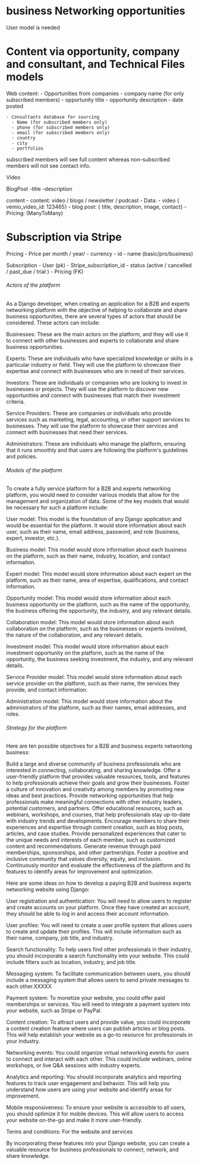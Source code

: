 # business Networking opportunities

User model is needed

# Content via opportunity, company and consultant, and Technical Files models

Web content:
    - Opportunities from companies
      - company name (for only subscribed members)
      - opportunity title
      - opportunity description
      - date posted
  
    - Consultants database for sourcing
      - Name (for subscribed members only)
      - phone (for subscribed members only)
      - email (for subscribed members only)
      - country
      - city
      - portfolios

subscribed members will see full content whereas non-subscribed members will not see contact info.

Video

BlogPost
    -title
    -description


content 
    - content: video / blogs / newsletter / podcast
    - Data:
        - video { vemio_video_id: 123465}
        - blog post: { title, description, image, contact}
    - Pricing: (ManyToMany)

# Subscription via Stripe
Pricing 
    - Price per month / year/
    - currency
    - id
    - name (basic/pro/business)

Subscription
    - User (pk)
    - Stripe_subscription_id
    - status (active / cancelled / past_due / trial )
    - Pricing (FK)

###### Actors of the platform ###
As a Django developer, when creating an application for a B2B and experts networking platform with the objective of helping to collaborate and share business opportunities, there are several types of actors that should be considered. These actors can include:

Businesses: These are the main actors on the platform, and they will use it to connect with other businesses and experts to collaborate and share business opportunities.

Experts: These are individuals who have specialized knowledge or skills in a particular industry or field. They will use the platform to showcase their expertise and connect with businesses who are in need of their services.

Investors: These are individuals or companies who are looking to invest in businesses or projects. They will use the platform to discover new opportunities and connect with businesses that match their investment criteria.

Service Providers: These are companies or individuals who provide services such as marketing, legal, accounting, or other support services to businesses. They will use the platform to showcase their services and connect with businesses that need their services.

Administrators: These are individuals who manage the platform, ensuring that it runs smoothly and that users are following the platform's guidelines and policies.
###### Models of the platform ###
To create a fully service platform for a B2B and experts networking platform, you would need to consider various models that allow for the management and organization of data. Some of the key models that would be necessary for such a platform include:

User model: This model is the foundation of any Django application and would be essential for the platform. It would store information about each user, such as their name, email address, password, and role (business, expert, investor, etc.).

Business model: This model would store information about each business on the platform, such as their name, industry, location, and contact information.

Expert model: This model would store information about each expert on the platform, such as their name, area of expertise, qualifications, and contact information.

Opportunity model: This model would store information about each business opportunity on the platform, such as the name of the opportunity, the business offering the opportunity, the industry, and any relevant details.

Collaboration model: This model would store information about each collaboration on the platform, such as the businesses or experts involved, the nature of the collaboration, and any relevant details.

Investment model: This model would store information about each investment opportunity on the platform, such as the name of the opportunity, the business seeking investment, the industry, and any relevant details.

Service Provider model: This model would store information about each service provider on the platform, such as their name, the services they provide, and contact information.

Administration model: This model would store information about the administrators of the platform, such as their names, email addresses, and roles.

###### Strategy for the platform ###

Here are ten possible objectives for a B2B and business experts networking business:

Build a large and diverse community of business professionals who are interested in connecting, collaborating, and sharing knowledge.
Offer a user-friendly platform that provides valuable resources, tools, and features to help professionals achieve their goals and grow their businesses.
Foster a culture of innovation and creativity among members by promoting new ideas and best practices.
Provide networking opportunities that help professionals make meaningful connections with other industry leaders, potential customers, and partners.
Offer educational resources, such as webinars, workshops, and courses, that help professionals stay up-to-date with industry trends and developments.
Encourage members to share their experiences and expertise through content creation, such as blog posts, articles, and case studies.
Provide personalized experiences that cater to the unique needs and interests of each member, such as customized content and recommendations.
Generate revenue through paid memberships, sponsorships, and other partnerships.
Foster a positive and inclusive community that values diversity, equity, and inclusion.
Continuously monitor and evaluate the effectiveness of the platform and its features to identify areas for improvement and optimization.


Here are some ideas on how to develop a paying B2B and business experts networking website using Django:

User registration and authentication: You will need to allow users to register and create accounts on your platform. Once they have created an account, they should be able to log in and access their account information.

User profiles: You will need to create a user profile system that allows users to create and update their profiles. This will include information such as their name, company, job title, and industry.

Search functionality: To help users find other professionals in their industry, you should incorporate a search functionality into your website. This could include filters such as location, industry, and job title.

Messaging system: To facilitate communication between users, you should include a messaging system that allows users to send private messages to each other.XXXXX

Payment system: To monetize your website, you could offer paid memberships or services. You will need to integrate a payment system into your website, such as Stripe or PayPal.

Content creation: To attract users and provide value, you could incorporate a content creation feature where users can publish articles or blog posts. This will help establish your website as a go-to resource for professionals in your industry.

Networking events: You could organize virtual networking events for users to connect and interact with each other. This could include webinars, online workshops, or live Q&A sessions with industry experts.

Analytics and reporting: You should incorporate analytics and reporting features to track user engagement and behavior. This will help you understand how users are using your website and identify areas for improvement.

Mobile responsiveness: To ensure your website is accessible to all users, you should optimize it for mobile devices. This will allow users to access your website on-the-go and make it more user-friendly.

Terms and conditions: For the website and services 

By incorporating these features into your Django website, you can create a valuable resource for business professionals to connect, network, and share knowledge.
